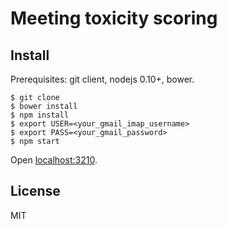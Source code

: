 # Meeting toxicity scoring

## Install

Prerequisites: git client, nodejs 0.10+, bower.

```
$ git clone
$ bower install
$ npm install
$ export USER=<your_gmail_imap_username>
$ export PASS=<your_gmail_password>
$ npm start
```

Open [localhost:3210](http://localhost:3210).

## License

MIT
